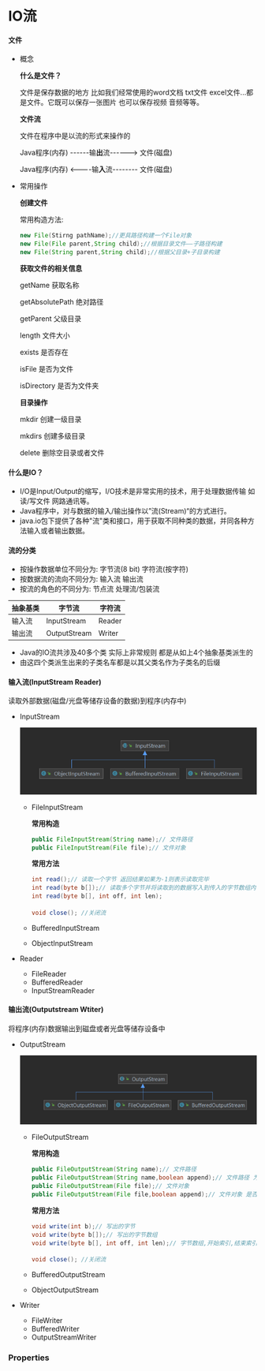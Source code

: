 # IO流

#### 文件

* 概念

  **什么是文件？**

  文件是保存数据的地方 比如我们经常使用的word文档 txt文件 excel文件...都是文件。它既可以保存一张图片 也可以保存视频 音频等等。

  **文件流**

  文件在程序中是以流的形式来操作的

  Java程序(内存) ------输**出**流------> 文件(磁盘)

  Java程序(内存) <----输**入**流-------- 文件(磁盘)

* 常用操作

  **创建文件**

  常用构造方法:

  ```java
  new File(Stirng pathName);//更具路径构建一个File对象
  new File(File parent,String child);//根据目录文件——子路径构建
  new File(String parent,String child);//根据父目录+子目录构建
  ```

  **获取文件的相关信息**

  getName	获取名称

  getAbsolutePath	绝对路径

  getParent	父级目录

  length	文件大小

  exists	是否存在

  isFile	是否为文件

  isDirectory	是否为文件夹

  **目录操作**

  mkdir	创建一级目录

  mkdirs	创建多级目录

  delete	删除空目录或者文件

  

#### 什么是IO？

* I/O是Input/Output的缩写，I/O技术是非常实用的技术，用于处理数据传输 如读/写文件 网路通讯等。
* Java程序中，对与数据的输入/输出操作以”流(Stream)“的方式进行。
* java.io包下提供了各种"流"类和接口，用于获取不同种类的数据，并同各种方法输入或者输出数据。

#### 流的分类

* 按操作数据单位不同分为: 字节流(8 bit) 字符流(按字符)
* 按数据流的流向不同分为: 输入流 输出流
* 按流的角色的不同分为: 节点流 处理流/包装流

| 抽象基类 | 字节流       | 字符流 |
| -------- | ------------ | ------ |
| 输入流   | InputStream  | Reader |
| 输出流   | OutputStream | Writer |

* Java的IO流共涉及40多个类 实际上非常规则 都是从如上4个抽象基类派生的
* 由这四个类派生出来的子类名车都是以其父类名作为子类名的后缀

#### 输入流(InputStream Reader)

读取外部数据(磁盘/光盘等储存设备的数据)到程序(内存中)

* InputStream

  ![](images/io_input.png)

  * FileInputStream

    **常用构造**

    ```java
    public FileInputStream(String name);// 文件路径
    public FileInputStream(File file);// 文件对象
    ```

    **常用方法**

    ```java
    int read();// 读取一个字节 返回结果如果为-1则表示读取完毕
    int read(byte b[]);// 读取多个字节并将读取到的数据写入到传入的字节数组内 返回结果为-1表示读取完毕否则为实际读取到的字节数
    int read(byte b[], int off, int len);
    
    void close(); //关闭流
    ```

    

  * BufferedInputStream

  * ObjectInputStream

* Reader

  * FileReader
  * BufferedReader
  * InputStreamReader

#### 输出流(Outputstream Wtiter)

将程序(内存)数据输出到磁盘或者光盘等储存设备中

* OutputStream

  ![](images/io_output.png)

  * FileOutputStream

    **常用构造**

    ```java
    public FileOutputStream(String name);// 文件路径
    public FileOutputStream(String name,boolean append);// 文件路径 为true追加内容
    public FileOutputStream(File file);// 文件对象
    public FileOutputStream(File file,boolean append);// 文件对象 是否追加
    ```

    **常用方法**

    ```java
    void write(int b);// 写出的字节
    void write(byte b[]);// 写出的字节数组
    void write(byte b[], int off, int len);// 字节数组,开始索引,结束索引
    
    void close(); //关闭流
    ```

    

  * BufferedOutputStream

  * ObjectOutputStream

* Writer

  * FileWriter
  * BufferedWriter
  * OutputStreamWriter

### Properties

